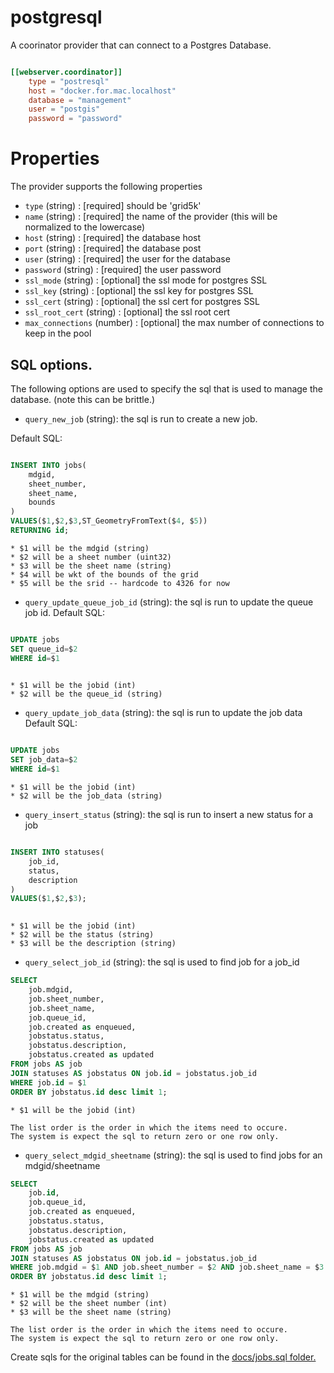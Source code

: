 # postgresql

A coorinator provider that can connect to a Postgres Database.

```toml

[[webserver.coordinator]]
    type = "postresql"
    host = "docker.for.mac.localhost"
    database = "management"
    user = "postgis"
    password = "password"

```

# Properties

The provider supports the following properties

* `type` (string) : [required] should be 'grid5k'
* `name` (string) : [required] the name of the provider (this will be normalized to the lowercase)
* `host` (string) : [required] the database host
* `port` (string) : [required] the database post
* `user` (string) : [required] the user for the database
* `password` (string) : [required] the user password
* `ssl_mode` (string) : [optional] the ssl mode for postgres SSL
* `ssl_key` (string) : [optional] the ssl key for postgres SSL
* `ssl_cert` (string) : [optional] the ssl cert for postgres SSL
* `ssl_root_cert` (string) : [optional] the ssl root cert
* `max_connections` (number) : [optional] the max number of connections to keep in the pool

## SQL options.
The following options are used to specify the sql that is used to manage the 
database. (note this can be brittle.)

* `query_new_job` (string): the sql is run to create a new job.

Default SQL:

```sql

INSERT INTO jobs(
	mdgid,
	sheet_number,
	sheet_name,
	bounds
)
VALUES($1,$2,$3,ST_GeometryFromText($4, $5))
RETURNING id;

```

    * $1 will be the mdgid (string)
    * $2 will be a sheet number (uint32)
    * $3 will be the sheet name (string)
    * $4 will be wkt of the bounds of the grid
    * $5 will be the srid -- hardcode to 4326 for now

* `query_update_queue_job_id` (string): the sql is run to update the queue job id.
Default SQL:

```sql

UPDATE jobs 
SET queue_id=$2
WHERE id=$1
	
```

    * $1 will be the jobid (int)
    * $2 will be the queue_id (string)

* `query_update_job_data` (string): the sql is run to update the job data
Default SQL:

```sql

UPDATE jobs 
SET job_data=$2
WHERE id=$1

```
    * $1 will be the jobid (int)
    * $2 will be the job_data (string)


* `query_insert_status` (string): the sql is run to insert a new status for a job

```sql

INSERT INTO statuses(
	job_id,
	status,
	description
)
VALUES($1,$2,$3);
	
```
    * $1 will be the jobid (int)
    * $2 will be the status (string)
    * $3 will be the description (string)

* `query_select_job_id` (string): the sql is used to find job for a job_id

```sql
SELECT 
    job.mdgid,
    job.sheet_number,
    job.sheet_name,
    job.queue_id,
    job.created as enqueued,
    jobstatus.status,
    jobstatus.description,
    jobstatus.created as updated
FROM jobs AS job
JOIN statuses AS jobstatus ON job.id = jobstatus.job_id
WHERE job.id = $1
ORDER BY jobstatus.id desc limit 1;
```
    * $1 will be the jobid (int)

    The list order is the order in which the items need to occure.
    The system is expect the sql to return zero or one row only.


* `query_select_mdgid_sheetname` (string): the sql is used to find jobs for an mdgid/sheetname 

```sql
SELECT 
    job.id,
    job.queue_id,
    job.created as enqueued,
    jobstatus.status,
    jobstatus.description,
    jobstatus.created as updated
FROM jobs AS job
JOIN statuses AS jobstatus ON job.id = jobstatus.job_id
WHERE job.mdgid = $1 AND job.sheet_number = $2 AND job.sheet_name = $3
ORDER BY jobstatus.id desc limit 1;
```

    * $1 will be the mdgid (string)
    * $2 will be the sheet number (int)
    * $3 will be the sheet name (string)

    The list order is the order in which the items need to occure.
    The system is expect the sql to return zero or one row only.

Create sqls for the original tables can be found in the [docs/jobs.sql folder.](doc/jobs.sql)
